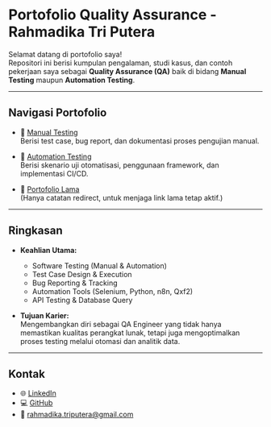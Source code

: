 # Portofolio Quality Assurance - Rahmadika Tri Putera

Selamat datang di portofolio saya!  
Repositori ini berisi kumpulan pengalaman, studi kasus, dan contoh pekerjaan saya sebagai **Quality Assurance (QA)** baik di bidang **Manual Testing** maupun **Automation Testing**.  

---

##  Navigasi Portofolio

- 📑 [Manual Testing](./Manual%20Testing.md)  
  Berisi test case, bug report, dan dokumentasi proses pengujian manual.  

- 🤖 [Automation Testing](./Automation%20Testing.md)  
  Berisi skenario uji otomatisasi, penggunaan framework, dan implementasi CI/CD.  

- 📝 [Portofolio Lama](./Portofolio%20Rahmadika)  
  (Hanya catatan redirect, untuk menjaga link lama tetap aktif.)   

---

## Ringkasan

- **Keahlian Utama:**  
  - Software Testing (Manual & Automation)  
  - Test Case Design & Execution  
  - Bug Reporting & Tracking  
  - Automation Tools (Selenium, Python, n8n, Qxf2)  
  - API Testing & Database Query  

- **Tujuan Karier:**  
  Mengembangkan diri sebagai QA Engineer yang tidak hanya memastikan kualitas perangkat lunak, tetapi juga mengoptimalkan proses testing melalui otomasi dan analitik data.  

---

## Kontak

- 🌐 [LinkedIn](https://www.linkedin.com/in/rahmadikaaa)  
- 💻 [GitHub](https://github.com/rahmadikaaa)  
- 📧 rahmadika.triputera@gmail.com  
